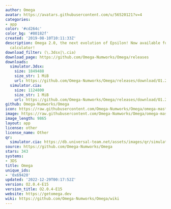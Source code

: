 ```yaml
---
author: Omega
avatar: https://avatars.githubusercontent.com/u/56520121?v=4
categories:
- app
color: '#cd264c'
color_bg: '#80182f'
created: '2019-08-10T10:11:33Z'
description: Omega 2.0, the next evolution of Epsilon! Now available for your Numworks
  calculator!
download_filter: (\.3dsx|\.cia)
download_page: https://github.com/Omega-Numworks/Omega/releases
downloads:
  simulator.3dsx:
    size: 1849488
    size_str: 1 MiB
    url: https://github.com/Omega-Numworks/Omega/releases/download/O1.22.1-E15/simulator.3dsx
  simulator.cia:
    size: 1124800
    size_str: 1 MiB
    url: https://github.com/Omega-Numworks/Omega/releases/download/O1.22.1-E15/simulator.cia
github: Omega-Numworks/Omega
icon: https://raw.githubusercontent.com/Omega-Numworks/Omega/omega-master/ion/src/simulator/3ds/assets/logo.png
image: https://raw.githubusercontent.com/Omega-Numworks/Omega/omega-master/ion/src/simulator/3ds/assets/banner.png
image_length: 9865
layout: app
license: other
license_name: Other
qr:
  simulator.cia: https://db.universal-team.net/assets/images/qr/simulator-cia.png
source: https://github.com/Omega-Numworks/Omega
stars: 343
systems:
- 3DS
title: Omega
unique_ids:
- '0x69420'
updated: '2022-12-29T00:17:52Z'
version: O2.0.4-E15
version_title: O2.0.4-E15
website: https://getomega.dev
wiki: https://github.com/Omega-Numworks/Omega/wiki
---
```

